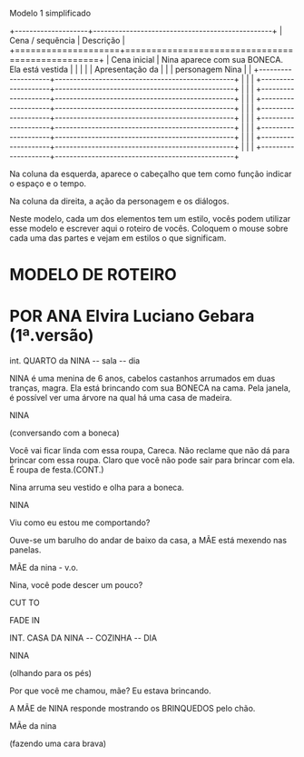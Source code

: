 Modelo 1 simplificado

+--------------------+-------------------------------------------------+
| Cena / sequência   | Descrição                                       |
+====================+=================================================+
| Cena inicial       | Nina aparece com sua BONECA. Ela está vestida   |
|                    |                                                 |
| Apresentação da    |                                                 |
| personagem Nina    |                                                 |
+--------------------+-------------------------------------------------+
|                    |                                                 |
+--------------------+-------------------------------------------------+
|                    |                                                 |
+--------------------+-------------------------------------------------+
|                    |                                                 |
+--------------------+-------------------------------------------------+
|                    |                                                 |
+--------------------+-------------------------------------------------+
|                    |                                                 |
+--------------------+-------------------------------------------------+
|                    |                                                 |
+--------------------+-------------------------------------------------+
|                    |                                                 |
+--------------------+-------------------------------------------------+
|                    |                                                 |
+--------------------+-------------------------------------------------+

Na coluna da esquerda, aparece o cabeçalho que tem como função indicar o
espaço e o tempo.

Na coluna da direita, a ação da personagem e os diálogos.

Neste modelo, cada um dos elementos tem um estilo, vocês podem utilizar
esse modelo e escrever aqui o roteiro de vocês. Coloquem o mouse sobre
cada uma das partes e vejam em estilos o que significam.

# MODELO DE ROTEIRO

# POR ANA Elvira Luciano Gebara (1ª.versão)

int. QUARTO da NINA -- sala -- dia

NINA é uma menina de 6 anos, cabelos castanhos arrumados em duas
tranças, magra. Ela está brincando com sua BONECA na cama. Pela janela,
é possível ver uma árvore na qual há uma casa de madeira.

NINA

(conversando com a boneca)

Você vai ficar linda com essa roupa, Careca. Não reclame que não dá para
brincar com essa roupa. Claro que você não pode sair para brincar com
ela. É roupa de festa.(CONT.)

Nina arruma seu vestido e olha para a boneca.

NINA

Viu como eu estou me comportando?

Ouve-se um barulho do andar de baixo da casa, a MÃE está mexendo nas
panelas.

MÃE da nina - v.o.

Nina, você pode descer um pouco?

CUT TO

FADE IN

INT. CASA DA NINA -- COZINHA -- DIA

NINA

(olhando para os pés)

Por que você me chamou, mãe? Eu estava brincando.

A MÃE de NINA responde mostrando os BRINQUEDOS pelo chão.

MÃe da nina

(fazendo uma cara brava)
